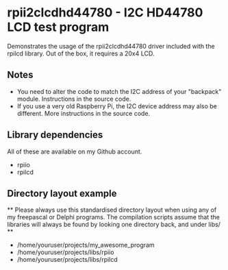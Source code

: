 # rpii2clcdhd44780 - I2C HD44780 LCD test program

Demonstrates the usage of the rpii2clcdhd44780 driver included with the rpilcd library. Out of the box, it requires a 20x4 LCD.

## Notes

* You need to alter the code to match the I2C address of your "backpack" module. Instructions in the source code.
* If you use a very old Raspberry Pi, the I2C device address may also be different. More instructions in the source code.

## Library dependencies

All of these are available on my Github account.

* rpiio
* rpilcd

## Directory layout example

** Please always use this standardised directory layout when using any of my freepascal or Delphi programs. The compilation scripts assume that the libraries will always be found by looking one directory back, and under libs/<name> **

* /home/youruser/projects/my_awesome_program
* /home/youruser/projects/libs/rpiio
* /home/youruser/projects/libs/rpilcd


